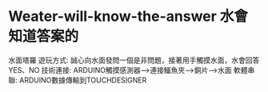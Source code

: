 # Weater-will-know-the-answer 水會知道答案的
水面塔羅
遊玩方式: 誠心向水面發問一個是非問題，接著用手觸摸水面，水會回答YES、NO
技術連接: ARDUINO觸摸感測器-->連接鱷魚夾-->銅片-->水面
軟體串聯: ARDUINO數據傳輸到TOUCHDESIGNER

